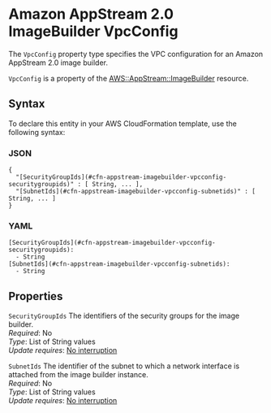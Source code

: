 # Amazon AppStream 2\.0 ImageBuilder VpcConfig<a name="aws-properties-appstream-imagebuilder-vpcconfig"></a>

<a name="aws-properties-appstream-imagebuilder-vpcconfig-description"></a>The `VpcConfig` property type specifies the VPC configuration for an Amazon AppStream 2\.0 image builder\.

<a name="aws-properties-appstream-imagebuilder-vpcconfig-inheritance"></a> `VpcConfig` is a property of the [AWS::AppStream::ImageBuilder](aws-resource-appstream-imagebuilder.md) resource\.

## Syntax<a name="aws-properties-appstream-imagebuilder-vpcconfig-syntax"></a>

To declare this entity in your AWS CloudFormation template, use the following syntax:

### JSON<a name="aws-properties-appstream-imagebuilder-vpcconfig-syntax.json"></a>

```
{
  "[SecurityGroupIds](#cfn-appstream-imagebuilder-vpcconfig-securitygroupids)" : [ String, ... ],
  "[SubnetIds](#cfn-appstream-imagebuilder-vpcconfig-subnetids)" : [ String, ... ]
}
```

### YAML<a name="aws-properties-appstream-imagebuilder-vpcconfig-syntax.yaml"></a>

```
[SecurityGroupIds](#cfn-appstream-imagebuilder-vpcconfig-securitygroupids): 
  - String
[SubnetIds](#cfn-appstream-imagebuilder-vpcconfig-subnetids): 
  - String
```

## Properties<a name="aws-properties-appstream-imagebuilder-vpcconfig-properties"></a>

`SecurityGroupIds`  <a name="cfn-appstream-imagebuilder-vpcconfig-securitygroupids"></a>
The identifiers of the security groups for the image builder\.  
 *Required*: No  
 *Type*: List of String values  
 *Update requires*: [No interruption](using-cfn-updating-stacks-update-behaviors.md#update-no-interrupt) 

`SubnetIds`  <a name="cfn-appstream-imagebuilder-vpcconfig-subnetids"></a>
The identifier of the subnet to which a network interface is attached from the image builder instance\.  
 *Required*: No  
 *Type*: List of String values  
 *Update requires*: [No interruption](using-cfn-updating-stacks-update-behaviors.md#update-no-interrupt) 